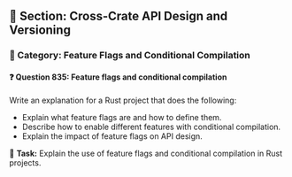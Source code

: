 ## 📘 Section: Cross-Crate API Design and Versioning  
### 🔹 Category: Feature Flags and Conditional Compilation  
#### ❓ Question 835: Feature flags and conditional compilation

Write an explanation for a Rust project that does the following:

- Explain what feature flags are and how to define them.
- Describe how to enable different features with conditional compilation.
- Explain the impact of feature flags on API design.

🔧 **Task:** Explain the use of feature flags and conditional compilation in Rust projects.
